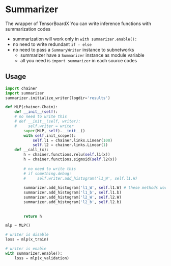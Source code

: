 # Summarizer   

The wrapper of TensorBoardX
You can write inference functions with summarization codes
- summarization will work only in `with summarizer.enable():`
- no need to write redundant `if - else`
- no need to pass a `SummaryWriter` instance to subnetworks
  - summarizer have a `Summarizer` instance as module variable
  - all you need is `import summarizer` in each source codes

## Usage
```python
import chainer
import summarizer
summarizer.initialize_writer(logdir='results')

def MLP(chainer.Chain):
    def __init__(self):
    # no need to write this
    # def __init__(self, writer):
    #     self.writer = writer
        super(MLP, self).__init__()
        with self.init_scope():
            self.l1 = chainer.links.Linear(100)
            self.l2 = chainer.links.Linear(1)
    def __call_(x):
        h = chainer.functions.relu(self.l1(x))
        h = chainer.functions.sigmoid(self.l2(x))
        
        # no need to write this
        # if something.debug:
        #     self.writer.add_histogram('l1_W', self.l1.W)
        
        summarizer.add_histogram('l1_W', self.l1.W) # these methods works only in summarizer.enable()
        summarizer.add_histogram('l1_b', self.l1.b)
        summarizer.add_histogram('l2_W', self.l2.W)
        summarizer.add_histogram('l2_b', self.l2.b)
        
        
        return h

mlp = MLP()

# writer is disable
loss = mlp(x_train)

# writer is enable
with summarizer.enable():
    loss = mlp(x_validation)
```
